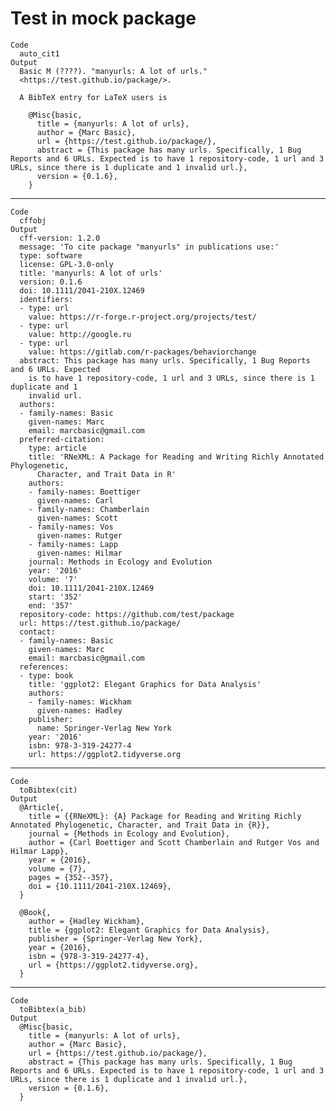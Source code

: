 # Test in mock package

    Code
      auto_cit1
    Output
      Basic M (????). "manyurls: A lot of urls."
      <https://test.github.io/package/>.
      
      A BibTeX entry for LaTeX users is
      
        @Misc{basic,
          title = {manyurls: A lot of urls},
          author = {Marc Basic},
          url = {https://test.github.io/package/},
          abstract = {This package has many urls. Specifically, 1 Bug Reports and 6 URLs. Expected is to have 1 repository-code, 1 url and 3 URLs, since there is 1 duplicate and 1 invalid url.},
          version = {0.1.6},
        }

---

    Code
      cffobj
    Output
      cff-version: 1.2.0
      message: 'To cite package "manyurls" in publications use:'
      type: software
      license: GPL-3.0-only
      title: 'manyurls: A lot of urls'
      version: 0.1.6
      doi: 10.1111/2041-210X.12469
      identifiers:
      - type: url
        value: https://r-forge.r-project.org/projects/test/
      - type: url
        value: http://google.ru
      - type: url
        value: https://gitlab.com/r-packages/behaviorchange
      abstract: This package has many urls. Specifically, 1 Bug Reports and 6 URLs. Expected
        is to have 1 repository-code, 1 url and 3 URLs, since there is 1 duplicate and 1
        invalid url.
      authors:
      - family-names: Basic
        given-names: Marc
        email: marcbasic@gmail.com
      preferred-citation:
        type: article
        title: 'RNeXML: A Package for Reading and Writing Richly Annotated Phylogenetic,
          Character, and Trait Data in R'
        authors:
        - family-names: Boettiger
          given-names: Carl
        - family-names: Chamberlain
          given-names: Scott
        - family-names: Vos
          given-names: Rutger
        - family-names: Lapp
          given-names: Hilmar
        journal: Methods in Ecology and Evolution
        year: '2016'
        volume: '7'
        doi: 10.1111/2041-210X.12469
        start: '352'
        end: '357'
      repository-code: https://github.com/test/package
      url: https://test.github.io/package/
      contact:
      - family-names: Basic
        given-names: Marc
        email: marcbasic@gmail.com
      references:
      - type: book
        title: 'ggplot2: Elegant Graphics for Data Analysis'
        authors:
        - family-names: Wickham
          given-names: Hadley
        publisher:
          name: Springer-Verlag New York
        year: '2016'
        isbn: 978-3-319-24277-4
        url: https://ggplot2.tidyverse.org

---

    Code
      toBibtex(cit)
    Output
      @Article{,
        title = {{RNeXML}: {A} Package for Reading and Writing Richly Annotated Phylogenetic, Character, and Trait Data in {R}},
        journal = {Methods in Ecology and Evolution},
        author = {Carl Boettiger and Scott Chamberlain and Rutger Vos and Hilmar Lapp},
        year = {2016},
        volume = {7},
        pages = {352--357},
        doi = {10.1111/2041-210X.12469},
      }
      
      @Book{,
        author = {Hadley Wickham},
        title = {ggplot2: Elegant Graphics for Data Analysis},
        publisher = {Springer-Verlag New York},
        year = {2016},
        isbn = {978-3-319-24277-4},
        url = {https://ggplot2.tidyverse.org},
      }

---

    Code
      toBibtex(a_bib)
    Output
      @Misc{basic,
        title = {manyurls: A lot of urls},
        author = {Marc Basic},
        url = {https://test.github.io/package/},
        abstract = {This package has many urls. Specifically, 1 Bug Reports and 6 URLs. Expected is to have 1 repository-code, 1 url and 3 URLs, since there is 1 duplicate and 1 invalid url.},
        version = {0.1.6},
      }

